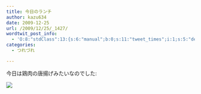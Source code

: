 ```yaml
---
title: 今日のランチ
author: kazu634
date: 2009-12-25
url: /2009/12/25/_1427/
wordtwit_post_info:
  - 'O:8:"stdClass":13:{s:6:"manual";b:0;s:11:"tweet_times";i:1;s:5:"delay";i:0;s:7:"enabled";i:1;s:10:"separation";s:2:"60";s:7:"version";s:3:"3.7";s:14:"tweet_template";b:0;s:6:"status";i:2;s:6:"result";a:0:{}s:13:"tweet_counter";i:2;s:13:"tweet_log_ids";a:1:{i:0;i:5013;}s:9:"hash_tags";a:0:{}s:8:"accounts";a:1:{i:0;s:7:"kazu634";}}'
categories:
  - つれづれ

---
```

<div class="section">
<p>
    今日は鶏肉の唐揚げみたいなのでした:
</p>
  
<p>
<center>
</center>
</p>
  
<p>
<a href="http://flickr.com/photos/42332031@N02/4213260290/" onclick="__gaTracker('send', 'event', 'outbound-article', 'http://flickr.com/photos/42332031@N02/4213260290/', '');" title="Lunch"><img src="http://farm5.static.flickr.com/4036/4213260290_e21f61de3a.jpg" /></a>
</p></p>
</div>